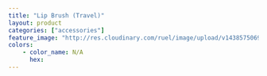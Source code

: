 ```yaml
---
title: "Lip Brush (Travel)"
layout: product
categories: ["accessories"]
feature_image: "http://res.cloudinary.com/ruel/image/upload/v1438575069/fs/LipBrush_travel.jpg"
colors:
    - color_name: N/A
      hex: 
---
```

